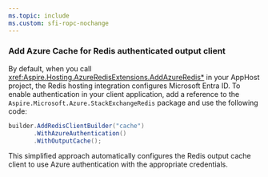 ```yaml
---
ms.topic: include
ms.custom: sfi-ropc-nochange
---
```


### Add Azure Cache for Redis authenticated output client

By default, when you call <xref:Aspire.Hosting.AzureRedisExtensions.AddAzureRedis*> in your AppHost project, the Redis hosting integration configures Microsoft Entra ID. To enable authentication in your client application, add a reference to the `Aspire.Microsoft.Azure.StackExchangeRedis` package and use the following code:

```csharp
builder.AddRedisClientBuilder("cache")
       .WithAzureAuthentication()
       .WithOutputCache();
```

This simplified approach automatically configures the Redis output cache client to use Azure authentication with the appropriate credentials.
